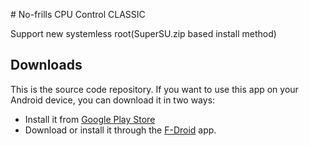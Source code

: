 # No-frills CPU Control CLASSIC

Support new systemless root(SuperSU.zip based install method)

## Downloads
This is the source code repository. If you want to use this app on your Android device, you can download it in two ways:

 * Install it from [Google Play Store](https://play.google.com/store/apps/details?id=it.sineo.android.noFrillsCPUClassic)
 * Download or install it through the [F-Droid](https://f-droid.org/repository/browse/?fdid=it.sineo.android.noFrillsCPUClassic) app.
